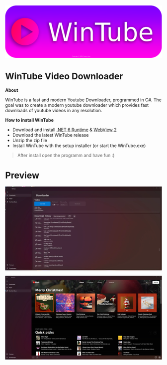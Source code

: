 ![Preview 1](img/wintube-banner.png)

# WinTube Video Downloader

**About**

WinTube is a fast and modern Youtube Downloader, programmed in C#. The goal was to create a modern youtube downloader which provides fast downloads of youtube videos in any resolution.


**How to install WinTube**

- Download and install [.NET 6 Runtime](https://dotnet.microsoft.com/en-us/download/dotnet/6.0) & [WebView 2](https://developer.microsoft.com/de-de/microsoft-edge/webview2/)
- Download the latest WinTube release
- Unzip the zip file
- Install WinTube with the setup installer (or start the WinTube.exe)
> After install open the programm and have fun :)


# Preview

![Preview 1](img/wintube-screenshot-1.png)

![Preview 1](img/wintube-screenshot-2.png)
